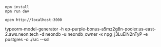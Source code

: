 ```
npm install
npm run dev
```

```
open http://localhost:3000
```

typeorm-model-generator -h ep-purple-bonus-a5mz2g8n-pooler.us-east-2.aws.neon.tech -d neondb -u neondb_owner -x npg_j3LuEiN2nTyP -e postgres -o ./src --ssl
